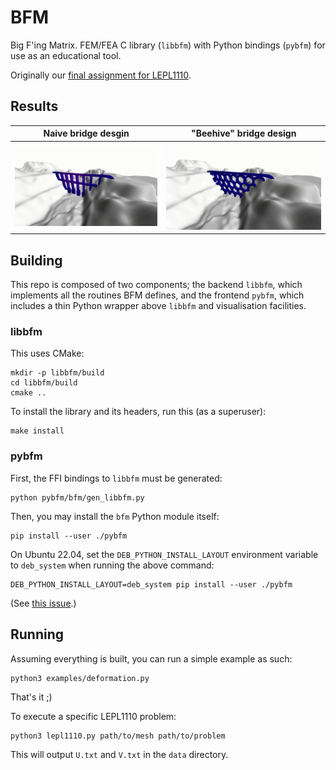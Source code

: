 # BFM

Big F'ing Matrix.
FEM/FEA C library (`libbfm`) with Python bindings (`pybfm`) for use as an educational tool.

Originally our [final assignment for LEPL1110](https://github.com/allEyezOnCode/Projet-EF).

## Results

|Naive bridge desgin|"Beehive" bridge design|
|-|-|
|![naive](images/naive.gif)|![alveole](images/alveole.gif)|

## Building

This repo is composed of two components; the backend `libbfm`, which implements all the routines BFM defines, and the frontend `pybfm`, which includes a thin Python wrapper above `libbfm` and visualisation facilities.

### libbfm

This uses CMake:

```console
mkdir -p libbfm/build
cd libbfm/build
cmake ..
```

To install the library and its headers, run this (as a superuser):

```console
make install
```

### pybfm

First, the FFI bindings to `libbfm` must be generated:

```console
python pybfm/bfm/gen_libbfm.py
```

Then, you may install the `bfm` Python module itself:

```console
pip install --user ./pybfm
```

On Ubuntu 22.04, set the `DEB_PYTHON_INSTALL_LAYOUT` environment variable to `deb_system` when running the above command:

```console
DEB_PYTHON_INSTALL_LAYOUT=deb_system pip install --user ./pybfm
```

(See [this issue](https://github.com/pypa/setuptools/issues/3269).)

## Running

Assuming everything is built, you can run a simple example as such:

```console
python3 examples/deformation.py
```

That's it ;)

To execute a specific LEPL1110 problem:

```console
python3 lepl1110.py path/to/mesh path/to/problem
```

This will output `U.txt` and `V.txt` in the `data` directory.

